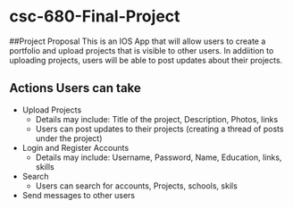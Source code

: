 # csc-680-Final-Project

##Project Proposal
This is an IOS App that will allow users to create a portfolio and upload projects that is visible to other users. In addiition to uploading projects, users will be able to post updates about their projects. 
<br>
## Actions Users can take
* Upload Projects 
  * Details may include: Title of the project, Description, Photos, links
  * Users can post updates to their projects (creating a thread of posts under the project)
* Login and Register Accounts
  * Details may include: Username, Password, Name, Education, links, skills
* Search
  * Users can search for accounts, Projects, schools, skils
* Send messages to other users       
